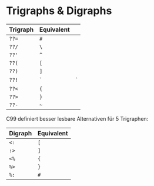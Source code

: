 # Trigraphs & Digraphs

| Trigraph | Equivalent |     |
|----------|------------|-----|
| `??=`    | `#`        |     |
| `??/`    | `\`        |     |
| `??'`    | `^`        |     |
| `??(`    | `[`        |     |
| `??)`    | `]`        |     |
| `??!`    | `          | `   |
| `??<`    | `{`        |     |
| `??>`    | `}`        |     |
| `??-`    | `~`        |     |

C99 definiert besser lesbare Alternativen für 5 Trigraphen:

| Digraph | Equivalent |
|---------|------------|
| `<:`    | `[`        |
| `:>`    | `]`        |
| `<%`    | `{`        |
| `%>`    | `}`        |
| `%:`    | `#`        |
